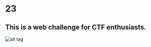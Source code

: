 # 23
## This is a web challenge for CTF enthusiasts.
![alt tag](https://media1.giphy.com/media/vLlqXqIlV9gcM/giphy.gif?cid=ecf05e4720f9308013cb09a030e483c85979ffab56b5dcb8&rid=giphy.gif)
